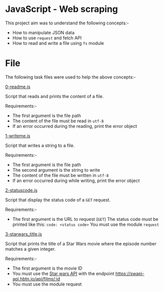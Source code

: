 # JavaScript - Web scraping

This project aim was to understand the following concepts:-

* How to manipulate JSON data
* How to use `request` and fetch API
* How to read and write a file using `fs` module

# File

The following task files were used to help the above concepts:-

[0-readme.js](./0-readme.js)

Script that reads and prints the content of a file.

Requirements:-

* The first argument is the file path
* The content of the file must be read in `utf-8`
* If an error occurred during the reading, print the error object

[1-writeme.js](./1-writeme.js)

Script that writes a string to a file.

Requirements:-

* The first argument is the file path
* The second argument is the string to write
* The content of the file must be written in `utf-8`
* If an error occurred during while writing, print the error object

[2-statuscode.js](./2-statuscode.js)

Script that display the status code of a `GET` request.

Requirements:-

* The first argument is the URL to request (`GET`)
The status code must be printed like this: `code: <status code>`
You must use the module `request`

[3-starwars_title.js](./3-starwars_title.js)

Script that prints the title of a Star Wars movie where the episode number matches a given integer.

Requirements:-

* The first argument is the movie ID
* You must use the [Star wars API](https://swapi-api.hbtn.io/) with the endpoint https://swapi-api.hbtn.io/api/films/:id
* You must use the module request

